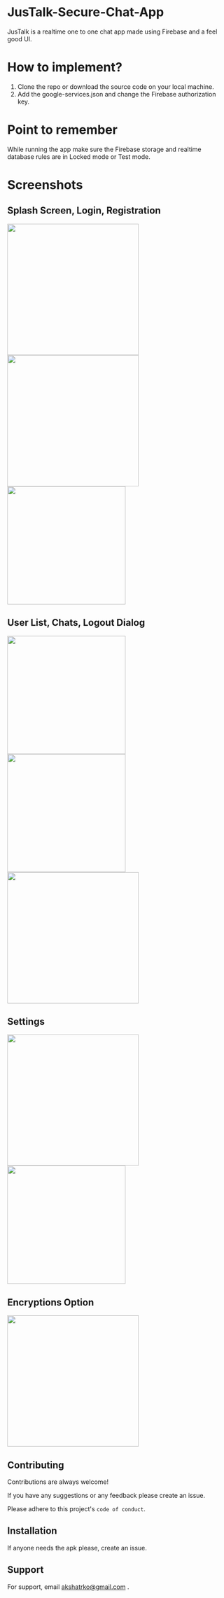 # JusTalk-Secure-Chat-App

JusTalk is a realtime one to one chat app made using Firebase and a feel good UI.

# How to implement?

1. Clone the repo or download the source code on your local machine.
2. Add the google-services.json and change the Firebase authorization key.

# Point to remember

While running the app make sure the Firebase storage and realtime
database rules are in Locked mode or Test mode.

# Screenshots

## Splash Screen, Login, Registration

<img src="images/splashScreen.jpeg" width=300>    <img src="images/login.jpeg" width=300>    <img src="images/registration.jpeg" width=270>

## User List, Chats, Logout Dialog

<img src="images/chat_list.jpeg" width=270>    <img src="images/chat.jpeg" width=270>    <img src="images/logout_dialog.jpeg" width=300>

## Settings

<img src="images/bio.jpeg" width=300>    <img src="images/setting.jpeg" width=270>

## Encryptions Option

<img src="images/encryption.jpeg" width=300>

## Contributing

Contributions are always welcome!

If you have any suggestions or any feedback please create an issue.

Please adhere to this project's `code of conduct`.
 
## Installation 

If anyone needs the apk please, create an issue. 
    
## Support

For support, email akshatrko@gmail.com .

  
